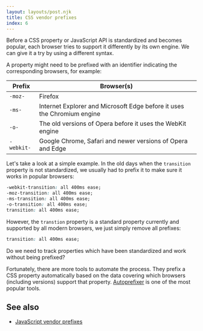 ```yaml
---
layout: layouts/post.njk
title: CSS vendor prefixes
index: 6
---
```


Before a CSS property or JavaScript API is standardized and becomes popular, each browser tries to support it differently by its own engine. We can give it a try by using a different syntax.

A property might need to be prefixed with an identifier indicating the corresponding browsers, for example:

| Prefix     | Browser(s)                                                              |
| ---------- | ----------------------------------------------------------------------- |
| `-moz-`    | Firefox                                                                 |
| `-ms-`     | Internet Explorer and Microsoft Edge before it uses the Chromium engine |
| `-o-`      | The old versions of Opera before it uses the WebKit engine              |
| `-webkit-` | Google Chrome, Safari and newer versions of Opera and Edge              |

Let's take a look at a simple example. In the old days when the `transition` property is not standardized, we usually had to prefix it to make sure it works in popular browsers:

```css
-webkit-transition: all 400ms ease;
-moz-transition: all 400ms ease;
-ms-transition: all 400ms ease;
-o-transition: all 400ms ease;
transition: all 400ms ease;
```

However, the `transtion` property is a standard property currently and supported by all modern browsers, we just simply remove all prefixes:

```css
transition: all 400ms ease;
```

Do we need to track properties which have been standardized and work without being prefixed?

Fortunately, there are more tools to automate the process. They prefix a CSS property automatically based on the data covering which browsers (including versions) support that property.
[Autoprefixer](https://github.com/postcss/autoprefixer) is one of the most popular tools.

## See also

-   [JavaScript vendor prefixes](/javascript-vendor-prefixes)
